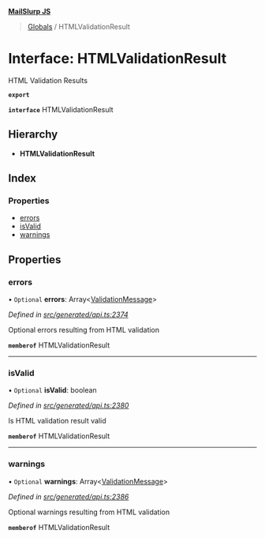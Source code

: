 **[MailSlurp JS](../README.md)**

> [Globals](../README.md) / HTMLValidationResult

# Interface: HTMLValidationResult

HTML Validation Results

**`export`** 

**`interface`** HTMLValidationResult

## Hierarchy

* **HTMLValidationResult**

## Index

### Properties

* [errors](htmlvalidationresult.md#errors)
* [isValid](htmlvalidationresult.md#isvalid)
* [warnings](htmlvalidationresult.md#warnings)

## Properties

### errors

• `Optional` **errors**: Array\<[ValidationMessage](validationmessage.md)>

*Defined in [src/generated/api.ts:2374](https://github.com/mailslurp/mailslurp-client/blob/730b817/src/generated/api.ts#L2374)*

Optional errors resulting from HTML validation

**`memberof`** HTMLValidationResult

___

### isValid

• `Optional` **isValid**: boolean

*Defined in [src/generated/api.ts:2380](https://github.com/mailslurp/mailslurp-client/blob/730b817/src/generated/api.ts#L2380)*

Is HTML validation result valid

**`memberof`** HTMLValidationResult

___

### warnings

• `Optional` **warnings**: Array\<[ValidationMessage](validationmessage.md)>

*Defined in [src/generated/api.ts:2386](https://github.com/mailslurp/mailslurp-client/blob/730b817/src/generated/api.ts#L2386)*

Optional warnings resulting from HTML validation

**`memberof`** HTMLValidationResult
